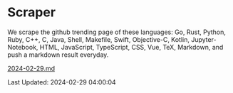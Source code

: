 # Scraper

We scrape the github trending page of these languages: Go, Rust, Python, Ruby, C++, C, Java, Shell, Makefile, Swift, Objective-C, Kotlin, Jupyter-Notebook, HTML, JavaScript, TypeScript, CSS, Vue, TeX, Markdown, and push a markdown result everyday.

[2024-02-29.md](https://github.com/yangwenmai/github-trending-backup/blob/master/2024-02-29.md)

Last Updated: 2024-02-29 04:00:04